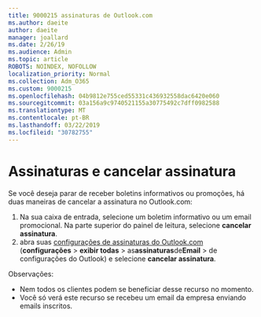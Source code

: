 ```yaml
---
title: 9000215 assinaturas de Outlook.com
ms.author: daeite
author: daeite
manager: joallard
ms.date: 2/26/19
ms.audience: Admin
ms.topic: article
ROBOTS: NOINDEX, NOFOLLOW
localization_priority: Normal
ms.collection: Adm_O365
ms.custom: 9000215
ms.openlocfilehash: 04b9812e755ced55331c436932558dac6420e060
ms.sourcegitcommit: 03a156a9c9740521155a30775492c7dff0982588
ms.translationtype: MT
ms.contentlocale: pt-BR
ms.lasthandoff: 03/22/2019
ms.locfileid: "30782755"
---
```

# <a name="subscriptions-and-unsubscribing"></a>Assinaturas e cancelar assinatura

Se você deseja parar de receber boletins informativos ou promoções, há duas maneiras de cancelar a assinatura no Outlook.com:

1. Na sua caixa de entrada, selecione um boletim informativo ou um email promocional. Na parte superior do painel de leitura, selecione **cancelar assinatura**.
2. abra suas [configurações de assinaturas do Outlook.com](https://outlook.live.com/mail/options/mail/brandsSubscriptions) (**configurações** > **exibir todas** > as**assinaturas**de**Email** > de configurações do Outlook) e selecione **cancelar assinatura**.

Observações:

- Nem todos os clientes podem se beneficiar desse recurso no momento.
- Você só verá este recurso se recebeu um email da empresa enviando emails inscritos.